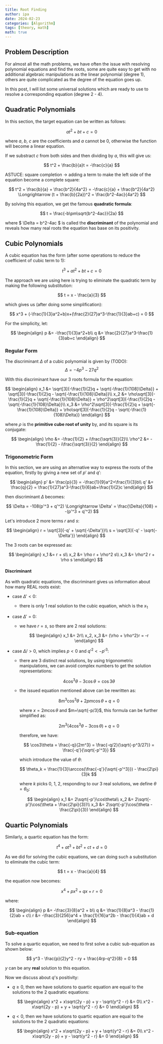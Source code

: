 ```yaml
---
title: Root Finding
author: ipa
date: 2024-02-23
categories: [Algorithm]
tags: [theory, math]
math: true
---
```


## Problem Description

For almost all the math problems, we have often the issue with resolving polynomial equations and find the roots, some are quite easy to get with no additional algebraic manipulations as the linear polynomial (degree 1), others are quite complicated as the degree of the equation goes up.

In this post, I will list some universal solutions which are ready to use to resolve a corresponding equation (degree 2 - 4).

## Quadratic Polynomials

In this section, the target equation can be written as follows:

$$
at^2 + bt + c = 0
$$

where $a$, $b$, $c$ are the coefficients and $a$ cannot be 0, otherwise the function will become a linear equation. 

If we substract $c$ from both sides and then dividing by $a$, this will give us:

$$
t^2 + \frac{b}{a}t = -\frac{c}{a}
$$

ASTUCE: square completion -> adding a term to make the left side of the equation become a complete square:

$$
t^2 + \frac{b}{a} + \frac{b^2}{4a^2} = -\frac{c}{a} + \frac{b^2}{4a^2}
\Longrightarrow (t + \frac{b}{2a})^2 = \frac{b^2-4ac}{4a^2}
$$

By solving this equation, we get the famous **quadratic formula**:

$$
t = \frac{-b\pm\sqrt{b^2-4ac}}{2a}
$$

where $ \Delta = b^2-4ac $ is called the **discriminant** of the polynomial and reveals how many real roots the equation has base on its positivity.

## Cubic Polynomials

A cubic equation has the form (after some operations to reduce the coefficient of cubic term to 1):

$$
t^3 + at^2 + bt + c = 0
$$

The approach we are using here is trying to eliminate the quadratic term by making the following substitution:

$$
t = x - \frac{a}{3}
$$

which gives us (after doing some simplification):

$$
x^3 + (-\frac{1}{3}a^2+b)x+(\frac{2}{27}a^3-\frac{1}{3}ab+c) = 0
$$

For the simplicity, let:

$$
\begin{align}
	p &= -\frac{1}{3}a^2+b\\
	q &= \frac{2}{27}a^3-\frac{1}{3}ab+c
\end{align}
$$

### Regular Form

The discriminant $\Delta$ of a cubic polynomial is given by (TODO):
$$
\Delta = -4p^3 - 27q^2
$$

With this discriminant have our 3 roots formula for the equation:

$$
\begin{align}
	x_1 &= \sqrt[3]{-\frac{1}{2}q + \sqrt{-\frac{1}{108}\Delta}} + \sqrt[3]{-\frac{1}{2}q - \sqrt{-\frac{1}{108}\Delta}}\\
	x_2 &= \rho\sqrt[3]{-\frac{1}{2}q + \sqrt{-\frac{1}{108}\Delta}} + \rho^2\sqrt[3]{-\frac{1}{2}q - \sqrt{-\frac{1}{108}\Delta}}\\
	x_3 &= \rho^2\sqrt[3]{-\frac{1}{2}q + \sqrt{-\frac{1}{108}\Delta}} + \rho\sqrt[3]{-\frac{1}{2}q - \sqrt{-\frac{1}{108}\Delta}}
\end{align}
$$

where $\rho$ is the **primitive cube root of unity** by, and its square is its conjugate:

$$
\begin{align}
\rho &= -\frac{1}{2} + i\frac{\sqrt{3}}{2}\\
\rho^2 &= -\frac{1}{2} - i\frac{\sqrt{3}}{2}
\end{align}
$$

### Trigonometric Form

In this section, we are using an alternative way to express the roots of the equation, firstly by giving a new set of $p'$ and $q'$:

$$
\begin{align}
	p' &= \frac{p}{3} = -\frac{1}{9}a^2+\frac{1}{3}b\\
	q' &= \frac{q}{2} = \frac{1}{27}a^3-\frac{1}{6}ab+\frac{1}{2}c
\end{align}
$$

then discriminant $\Delta$ becomes:

$$
\Delta = -108(p'^3 + q'^2) \Longrightarrow \Delta' = \frac{\Delta}{108} = -(p'^3 + q'^2)
$$

Let's introduce 2 more terms $r$ and $s$:

$$
\begin{align}
	r = \sqrt[3]{-q' + \sqrt{-\Delta'}}\\
	s = \sqrt[3]{-q' - \sqrt{-\Delta'}}
\end{align}
$$

The 3 roots can be expressed as:

$$
\begin{align}
x_1 &= r + s\\
x_2 &= \rho r + \rho^2 s\\
x_3 &= \rho^2 r + \rho s
\end{align}
$$

#### Discriminant

As with quadratic equations, the discriminant gives us information about how many REAL roots exist:

- case $\Delta' < 0$:

  - there is only 1 real solution to the cubic equation, which is the $x_1$

- case $\Delta' = 0$:

  - we have $r = s$, so there are 2 real solutions:
  
    $$
    \begin{align}
    x_1 &= 2r\\
    x_2, x_3 &= (\rho + \rho^2)r = -r
    \end{align}
    $$
  
- case $\Delta/ > 0$, which implies $p < 0$ and $q'^2 < -p'^3$:

  - there are 3 distinct real solutions, by using trigonometric manipulations, we can avoid complex numbers to get the solution representations:
  
    $$
    4\cos^3\theta - 3\cos\theta = \cos3\theta
    $$
    
  - the issued equation mentioned above can be rewritten as:
  
    $$
    8m^3\cos^3\theta + 2pm\cos\theta + q = 0
    $$
    
    where $x=2m\cos\theta$ and $m=\sqrt{-p/3}$, this formula can be further simplified as:
    
    $$
    2m^3(4\cos^3\theta-3\cos\theta) + q = 0
    $$
    
    therefore, we have:
    
    $$
    \cos3\theta = \frac{-q}{2m^3} = \frac{-q/2}{\sqrt{-p^3/27}} = \frac{-q'}{\sqrt{-p'^3}}
    $$
    
    which introduce the value of $\theta$:
    
    $$
    \theta_k = \frac{1}{3}\arccos(\frac{-q'}{\sqrt{-p'^3}}) - \frac{2\pi}{3}k
    $$
    
    where $k$ picks 0, 1, 2, responding to our 3 real solutions, we define $\theta = \theta_0$:
    
    $$
    \begin{align}
    x_1 &= 2\sqrt{-p'}\cos\theta\\
    x_2 &= 2\sqrt{-p'}\cos(\theta + \frac{2\pi}{3})\\
    x_3 &= 2\sqrt{-p'}\cos(\theta - \frac{2\pi}{3})
    \end{align}
    $$

## Quartic Polynomials

Similarly, a quartic equation has the form:

$$
t^4 + at^3 + bt^2 + ct + d = 0
$$

As we did for solving the cubic equations, we can doing such a substitution to eliminate the cubic term:

$$
t = x - \frac{a}{4}
$$

the equation now becomes: 

$$
x^4 + px^2 + qx + r = 0
$$

where:

$$
\begin{align}
p &= -\frac{3}{8}a^2 + b\\
q &= \frac{1}{8}a^3 - \frac{1}{2}ab + c\\
r &= -\frac{3}{256}a^4 + \frac{1}{16}a^2b - \frac{1}{4}ab + d
\end{align}
$$

### Sub-equation

To solve a quartic equation, we need to first solve a cubic sub-equation as shown below:

$$
y^3 - \frac{p}{2}y^2 - ry + \frac{4rp-q^2}{8} = 0
$$

$y$ can be any **real** solution to this equation.

Now we discuss about $q$'s positivity:

- $q \geqslant 0$, then we have solutions to quartic equation are equal to the solutions to the 2 quadratic equations:

  $$
  \begin{align}
  x^2 + x\sqrt{2y - p} + y - \sqrt{y^2 - r} &= 0\\
  x^2 - x\sqrt{2y - p} + y + \sqrt{y^2 - r} &= 0
  \end{align}
  $$

- $q < 0$, then we have solutions to quartic equation are equal to the solutions to the 2 quadratic equations:

  $$
  \begin{align}
  x^2 + x\sqrt{2y - p} + y + \sqrt{y^2 - r} &= 0\\
  x^2 - x\sqrt{2y - p} + y - \sqrt{y^2 - r} &= 0
  \end{align}
  $$

